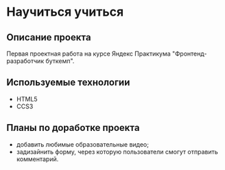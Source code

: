 # Научиться учиться

## Описание проекта

Первая проектная работа на курсе Яндекс Практикума "Фронтенд-разработчик буткемп".

## Используемые технологии

- HTML5
- CCS3

## Планы по доработке проекта

- добавить любимые образовательные видео;
- задизайнить форму, через которую пользователи смогут отправить комментарий.
